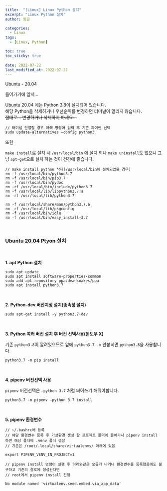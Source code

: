 ```yaml
---
title:  "[Linux] Linux Python 설치"
excerpt: "Linux Python 설치"
author: 동글

categories:
  - Linux
tags:
  - [Linux, Python]

toc: true
toc_sticky: true
 
date: 2022-07-22
last_modified_at: 2022-07-22
---
```


Ubuntu - 20.04

들어가기에 앞서...

Ubuntu 20.04 에는 Python 3.8이 설치되어 있습니다.  
해당 Python을 삭제하거나 우선순위를 변경하면 터미널이 열리지 않습니다.  
~~절대로... 변경하거나 삭제하지 마세요...~~  

```
// 터미널 안열릴 경우 아래 명령어 입력 후 기존 파이썬 선택
sudo update-alternatives –config python3
```

또한
  
`make install`로 설치 시 `/usr/local/bin` 에 설치 되나 `make uninstall`도 없으니 그냥 `apt-get`으로 설치 하는 것이 건강에 좋습니다.  

```
// make install python 삭제(/usr/local/bin에 설치되었을 경우)
rm -f /usr/local/bin/python3.7
rm -f /usr/local/bin/pip3.7
rm -f /usr/local/bin/pydoc
rm -rf /usr/local/bin/include/python3.7
rm -f /usr/local/lib/libpython3.7.a
rm -rf /usr/local/lib/python3.7

rm -f /usr/local/share/man/python3.7.6
rm -rf /usr/local/lib/pkgconfig
rm -f /usr/local/bin/idle
rm -f /usr/local/bin/easy_install-3.7
```

&nbsp;  

### Ubuntu 20.04 Ptyon 설치  

&nbsp;  

**1. apt Python 설치**

```
sudo apt update
sudo apt install software-properties-common
sudo add-apt-repository ppa:deadsnakes/ppa
sudo apt install python3.7
```  

&nbsp;  

**2. Python-dev 버전지정 설치(종속성 설치)**  

```
sudo apt-get install -y python3.7-dev
```  

&nbsp;  

**3. Python 여러 버전 설치 후 버전 선택사용(윈도우 X)**

기존 `python3.8`이 깔려있으므로 앞에 `python3.7 -m` 안붙히면 `python3.8`을 사용합니다.

```
python3.7 -m pip install
```

&nbsp;  

**4. pipenv 버전선택 사용**

`pipenv` 버전선택은 `—python 3.7` 처럼 띄어쓰기 해줘야합니다.

```
python3.7 -m pipenv —python 3.7 install
```  

&nbsp;  

**5. pipenv 환경변수**

```
// ~/.bashrc에 등록 
// 해당 환경변수 등록 후 가상환경 생성 할 프로젝트 폴더에 들어가서 pipenv install 하면 해당 폴더에 .venv 폴더 생성
// 기존은 /root/.local/share/virtualenvs/ 아래에 있음

export PIPENV_VENV_IN_PROJECT=1
```

```
// pipenv install 명령어 실행 후 아래와같은 오류가 나거나 환경변수를 등록했음에도 불구하고 기존의 경로에 생성된다면
// root에서 pipenv install 진행

No module named 'virtualenv.seed.embed.via_app_data'
```








